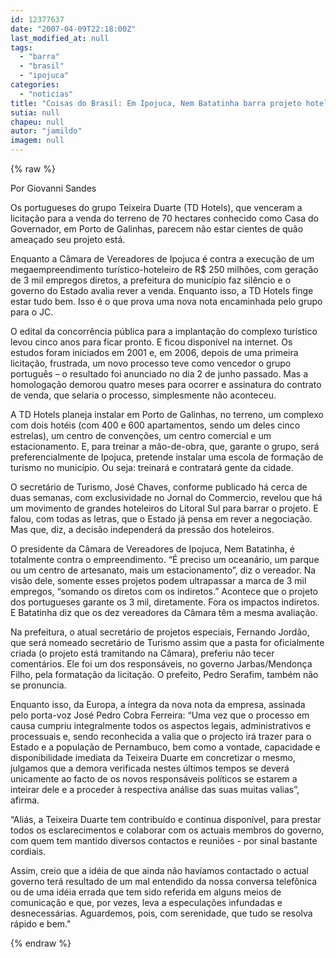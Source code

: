 ```yaml
---
id: 12377637
date: "2007-04-09T22:18:00Z"
last_modified_at: null
tags:
  - "barra"
  - "brasil"
  - "ipojuca"
categories:
  - "noticias"
title: "Coisas do Brasil: Em Ipojuca, Nem Batatinha barra projeto hoteleiro de R$ 250 milh\u00f5es de grupo portugu\u00eas"
sutia: null
chapeu: null
autor: "jamildo"
imagem: null
---
```

{% raw %}
<p>Por Giovanni Sandes</p>
<p>Os portugueses do grupo Teixeira Duarte (TD Hotels), que venceram a licita&ccedil;&atilde;o para a venda do terreno de 70 hectares conhecido como Casa do Governador, em Porto de Galinhas, parecem n&atilde;o estar cientes de qu&atilde;o amea&ccedil;ado seu projeto est&aacute;.</p>
<p>Enquanto a C&acirc;mara de Vereadores de Ipojuca &eacute; contra a execu&ccedil;&atilde;o de um megaempreendimento tur&iacute;stico-hoteleiro de R$ 250 milh&otilde;es, com gera&ccedil;&atilde;o de 3 mil empregos diretos, a prefeitura do munic&iacute;pio faz sil&ecirc;ncio e o governo do Estado avalia rever a venda. Enquanto isso, a TD Hotels finge estar tudo bem. Isso &eacute; o que prova uma nova nota encaminhada pelo grupo para o JC.</p>
<p>O edital da concorr&ecirc;ncia p&uacute;blica para a implanta&ccedil;&atilde;o do complexo tur&iacute;stico levou cinco anos para ficar pronto. E ficou dispon&iacute;vel na internet. Os estudos foram iniciados em 2001 e, em 2006, depois de uma primeira licita&ccedil;&atilde;o, frustrada, um novo processo teve como vencedor o grupo portugu&ecirc;s &ndash; o resultado foi anunciado no dia 2 de junho passado. Mas a homologa&ccedil;&atilde;o demorou quatro meses para ocorrer e assinatura do contrato de venda, que selaria o processo, simplesmente n&atilde;o aconteceu.</p>
<p>A TD Hotels planeja instalar em Porto de Galinhas, no terreno, um complexo com dois hot&eacute;is (com 400 e 600 apartamentos, sendo um deles cinco estrelas), um centro de conven&ccedil;&otilde;es, um centro comercial e um estacionamento. E, para treinar a m&atilde;o-de-obra, que, garante o grupo, ser&aacute; preferencialmente de Ipojuca, pretende instalar uma escola de forma&ccedil;&atilde;o de turismo no munic&iacute;pio. Ou seja: treinar&aacute; e contratar&aacute; gente da cidade.</p>
<p>O secret&aacute;rio de Turismo, Jos&eacute; Chaves, conforme publicado h&aacute; cerca de duas semanas, com exclusividade no Jornal do Commercio, revelou que h&aacute; um movimento de grandes hoteleiros do Litoral Sul para barrar o projeto. E falou, com todas as letras, que o Estado j&aacute; pensa em rever a negocia&ccedil;&atilde;o. Mas que, diz, a decis&atilde;o independer&aacute; da press&atilde;o dos hoteleiros.</p>
<p>O presidente da C&acirc;mara de Vereadores de Ipojuca, Nem Batatinha, &eacute; totalmente contra o empreendimento. &ldquo;&Eacute; preciso um ocean&aacute;rio, um parque ou um centro de artesanato, mais um estacionamento&rdquo;, diz o vereador. Na vis&atilde;o dele, somente esses projetos podem ultrapassar a marca de 3 mil empregos, &ldquo;somando os diretos com os indiretos.&rdquo; Acontece que o projeto dos portugueses garante os 3 mil, diretamente. Fora os impactos indiretos. E Batatinha diz que os dez vereadores da C&acirc;mara t&ecirc;m a mesma avalia&ccedil;&atilde;o.</p>
<p>Na prefeitura, o atual secret&aacute;rio de projetos especiais, Fernando Jord&atilde;o, que ser&aacute; nomeado secret&aacute;rio de Turismo assim que a pasta for oficialmente criada (o projeto est&aacute; tramitando na C&acirc;mara), preferiu n&atilde;o tecer coment&aacute;rios. Ele foi um dos respons&aacute;veis, no governo Jarbas/Mendon&ccedil;a Filho, pela formata&ccedil;&atilde;o da licita&ccedil;&atilde;o. O prefeito, Pedro Serafim, tamb&eacute;m n&atilde;o se pronuncia.</p>
<p>Enquanto isso, da Europa, a &iacute;ntegra da nova nota da empresa, assinada pelo porta-voz Jos&eacute; Pedro Cobra Ferreira: &ldquo;Uma vez que o processo em causa cumpriu integralmente todos os aspectos legais, administrativos e processuais e, sendo reconhecida a valia que o projecto ir&aacute; trazer para o Estado e a popula&ccedil;&atilde;o de Pernambuco, bem como a vontade, capacidade e disponibilidade imediata da Teixeira Duarte em concretizar o mesmo, julgamos que a demora verificada nestes &uacute;ltimos tempos se dever&aacute; unicamente ao facto de os novos respons&aacute;veis pol&iacute;ticos se estarem a inteirar dele e a proceder &agrave; respectiva an&aacute;lise das suas muitas valias&rdquo;, afirma.</p>
<p>&ldquo;Ali&aacute;s, a Teixeira Duarte tem contribu&iacute;do e continua dispon&iacute;vel, para prestar todos os esclarecimentos e colaborar com os actuais membros do governo, com quem tem mantido diversos contactos e reuni&otilde;es - por sinal bastante cordiais.</p>
<p>Assim, creio que a id&eacute;ia de que ainda n&atilde;o hav&iacute;amos contactado o actual governo ter&aacute; resultado de um mal entendido da nossa conversa telef&ocirc;nica ou de uma id&eacute;ia errada que tem sido referida em alguns meios de comunica&ccedil;&atilde;o e que, por vezes, leva a especula&ccedil;&otilde;es infundadas e desnecess&aacute;rias. Aguardemos, pois, com serenidade, que tudo se resolva r&aacute;pido e bem."</p>
{% endraw %}